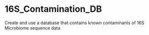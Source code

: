 # 16S_Contamination_DB
Create and use a database that contains known contaminants of 16S Microbiome sequence data
